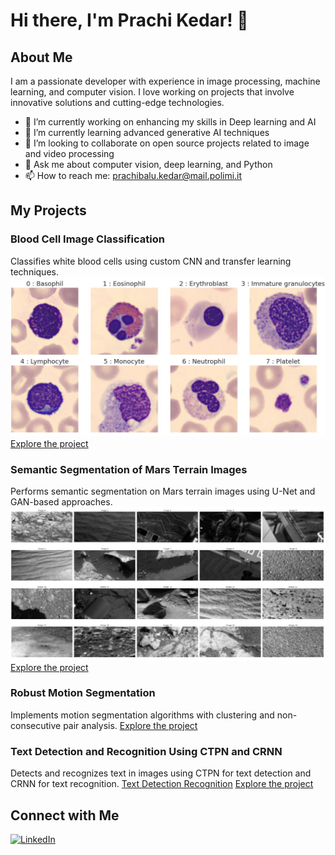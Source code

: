 # Hi there, I'm Prachi Kedar! 👋

## About Me
I am a passionate developer with experience in image processing, machine learning, and computer vision. I love working on projects that involve innovative solutions and cutting-edge technologies.

- 🔭 I’m currently working on enhancing my skills in Deep learning and AI
- 🌱 I’m currently learning advanced generative AI techniques
- 👯 I’m looking to collaborate on open source projects related to image and video processing
- 💬 Ask me about computer vision, deep learning, and Python
- 📫 How to reach me: prachibalu.kedar@mail.polimi.it

## My Projects
### Blood Cell Image Classification
Classifies white blood cells using custom CNN and transfer learning techniques.
![Blood Cell Images](https://github.com/prachi-kedar/Blood_Cell_Image_Classification/raw/main/images/blood_cells.jpg)
[Explore the project](https://github.com/prachi-kedar/Blood_Cell_Image_Classification)

### Semantic Segmentation of Mars Terrain Images
Performs semantic segmentation on Mars terrain images using U-Net and GAN-based approaches.
![Mars Terrain Images](https://github.com/prachi-kedar/Semantic_Segmentation_Mars_Terrain_Images/raw/main/images/mars_data_images.jpg)
[Explore the project](https://github.com/prachi-kedar/Semantic_Segmentation_Mars_Terrain_Images)

### Robust Motion Segmentation
Implements motion segmentation algorithms with clustering and non-consecutive pair analysis.
[Explore the project](https://github.com/prachi-kedar/Robust_Motion_Segmentation)

### Text Detection and Recognition Using CTPN and CRNN
Detects and recognizes text in images using CTPN for text detection and CRNN for text recognition.
[Text Detection Recognition](https://github.com/prachi-kedar/Text_Detection_Recognition-Using_CTPN_CRNN)
[Explore the project](https://github.com/prachi-kedar/Text_Detection_Recognition-Using_CTPN_CRNN/blob/master/test_result/CustNID_19083600012.jpg)
## Connect with Me
[![LinkedIn](https://img.shields.io/badge/LinkedIn-blue?style=flat-square&logo=linkedin&logoColor=white)](https://www.linkedin.com/in/prachi-kedar-681028184)
